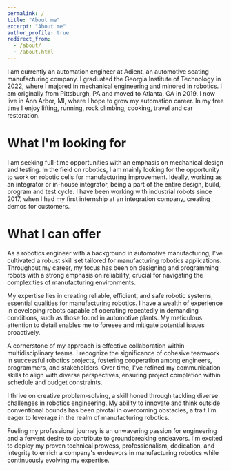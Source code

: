 ```yaml
---
permalink: /
title: "About me"
excerpt: "About me"
author_profile: true
redirect_from: 
  - /about/
  - /about.html
---
```


I am currently an automation engineer at Adient, an automotive seating manufacturing company. I graduated the Georgia Institute of Technology in 2022, where I majored in mechanical engineering and minored in robotics. I am originally from Pittsburgh, PA and moved to Atlanta, GA in 2019. I now live in Ann Arbor, MI, where I hope to grow my automation career. In my free time I enjoy lifting, running, rock climbing, cooking, travel and car restoration.

What I'm looking for
======
I am seeking full-time opportunities with an emphasis on mechanical design and testing. In the field on robotics, I am mainly looking for the opportunity to work on robotic cells for manufacturing improvement. Ideally, working as an integrator or in-house integrator, being a part of the entire design, build, program and test cycle. I have been working with industrial robots since 2017, when I had my first internship at an integration company, creating demos for customers.

What I can offer
======
As a robotics engineer with a background in automotive manufacturing, I've cultivated a robust skill set tailored for manufacturing robotics applications. Throughout my career, my focus has been on designing and programming robots with a strong emphasis on reliability, crucial for navigating the complexities of manufacturing environments. 

My expertise lies in creating reliable, efficient, and safe robotic systems, essential qualities for manufacturing robotics. I have a wealth of experience in developing robots capable of operating repeatedly in demanding conditions, such as those found in automotive plants. My meticulous attention to detail enables me to foresee and mitigate potential issues proactively.

A cornerstone of my approach is effective collaboration within multidisciplinary teams. I recognize the significance of cohesive teamwork in successful robotics projects, fostering cooperation among engineers, programmers, and stakeholders. Over time, I've refined my communication skills to align with diverse perspectives, ensuring project completion within schedule and budget constraints.

I thrive on creative problem-solving, a skill honed through tackling diverse challenges in robotics engineering. My ability to innovate and think outside conventional bounds has been pivotal in overcoming obstacles, a trait I'm eager to leverage in the realm of manufacturing robotics.

Fueling my professional journey is an unwavering passion for engineering and a fervent desire to contribute to groundbreaking endeavors. I'm excited to deploy my proven technical prowess, professionalism, dedication, and integrity to enrich a company's endeavors in manufacturing robotics while continuously evolving my expertise.
